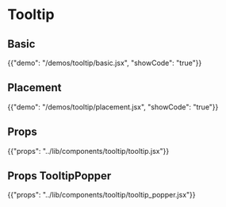 # Tooltip

## Basic

{{"demo": "/demos/tooltip/basic.jsx", "showCode": "true"}}

## Placement

{{"demo": "/demos/tooltip/placement.jsx", "showCode": "true"}}

## Props

{{"props": "../lib/components/tooltip/tooltip.jsx"}}

## Props TooltipPopper

{{"props": "../lib/components/tooltip/tooltip_popper.jsx"}}